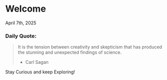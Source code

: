 # Welcome

April 7th, 2025

### Daily Quote:
> It is the tension between creativity and skepticism that has produced the stunning and unexpected findings of science.
> 	- Carl Sagan

Stay Curious and keep Exploring!
